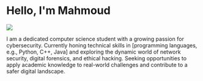 # Hello, I'm Mahmoud 
<a href="www.linkedin.com/in/mahmoud-abdelazim-cairo"><img src="https://img.shields.io/badge/-LinkedIn-0072b1?&style=for-the-badge&logo=linkedin&logoColor=white" /></a>

I am a dedicated computer science student with a growing passion for cybersecurity. Currently honing technical skills in [programming languages, e.g., Python, C++, Java] and exploring the dynamic world of network security, digital forensics, and ethical hacking. Seeking opportunities to apply academic knowledge to real-world challenges and contribute to a safer digital landscape.
